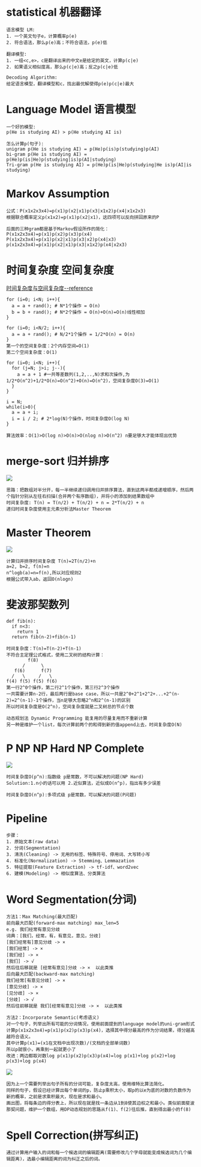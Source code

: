 # statistical 机器翻译
```
语言模型 LM:
1. 一个英文句子e，计算概率p(e)
2. 符合语法，那么p(e)高；不符合语法，p(e)低

翻译模型:
1. 一组<c,e>，c是翻译出来的中文e是给定的英文，计算p(c|e)
2. 如果语义相似度高，那么p(c|e)高；反之p(c|e)低

Decoding Algorithm:
给定语言模型，翻译模型和c，找出最优解使得p(e)p(c|e)最大
```

# Language Model 语言模型
```
一个好的模型:
p(He is studying AI) > p(He studying AI is)

怎么计算p(句子):
unigram p(He is studying AI) = p(He)p(is)p(studying)p(AI)
bi-gram p(He is studying AI) = p(He)p(is|He)p(studying|is)p(AI|studying)
Tri-gram p(He is studying AI) = p(He)p(is|He)p(studying|He is)p(AI|is studying)
```

# Markov Assumption
```
公式：P(x1x2x3x4)=p(x1)p(x2|x1)p(x3|x1x2)p(x4|x1x2x3)
根据联合概率定义p(x1x2)=p(x1)p(x2|x1)，这四项可以反向拼回原来的P

后面的三种gram都是基于Markov假设所作的简化：
P(x1x2x3x4)=p(x1)p(x2)p(x3)p(x4)
P(x1x2x3x4)=p(x1)p(x2|x1)p(x3|x2)p(x4|x3)
p(x1x2x3x4)=p(x1)p(x2|x1)p(x3|x1x2)p(x4|x2x3)
```

# 时间复杂度 空间复杂度
[时间复杂度与空间复杂度--reference](https://zhuanlan.zhihu.com/p/53286463)
```
for (i=0; i<N; i++){
  a = a + rand(); # N*1个操作 = O(n)
  b = b + rand(); # N*2个操作 = O(n)+O(n)=O(n)线性相加
}

for (i=0; i<N/2; i++){
  a = a + rand(); # N/2*1个操作 = 1/2*O(n) = O(n)
}
第一个的空间复杂度：2个内存空间=O(1)
第二个空间复杂度：O(1)

for (i=0; i<N; i++){
  for (j=N; j>i; j--){
    a = a + 1 #一共等差数列(1,2,..,N)求和次操作,为1/2*O(n^2)+1/2*O(n)=O(n^2)+O(n)=O(n^2)，空间复杂度O(3)=O(1)
  }
}

i = N;
while(i>0){
  a = a + i;
  i = i / 2; # 2*log(N)个操作，时间复杂度O(log N)
}

算法效率：O(1)>O(log n)>O(n)>O(nlog n)>O(n^2) n要足够大才能体现出优势
```

# merge-sort 归并排序
![](https://github.com/f1rstb100d/greedy/blob/master/jpg/Merge-sort%E5%BD%92%E5%B9%B6%E6%8E%92%E5%BA%8F.gif)
```
思路：把数组对半分开，每一半继续递归调用归并排序算法，直到这两半都成递增顺序，然后两个指针分别从左往右扫描(合并两个有序数组)，并将小的添加到结果数组中
时间复杂度: T(n) = T(n/2) + T(n/2) + n = 2*T(n/2) + n
递归时间复杂度使用主元素分析法Master Theorem
```

# Master Theorem
![](https://github.com/f1rstb100d/greedy/blob/master/jpg/master%20theorem.jpg)
```
计算归并排序时间复杂度 T(n)=2T(n/2)+n
a=2, b=2, f(n)=n
n^logb(a)=n=f(n),所以对应规则2
根据公式带入ab，返回O(nlogn)
```

# 斐波那契数列
```
def fib(n):
  if n<3:
    return 1
  return fib(n-2)+fib(n-1)

时间复杂度：T(n)=T(n-2)+T(n-1)
不符合主定理公式格式，使用二叉树的结构计算：
        f(8)
      /      \
   f(6)      f(7)
  /   \     /   \
f(4) f(5) f(5) f(6)
第一行2^0个操作，第二行2^1个操作，第三行2^3个操作
一共需要计算n-2行，最后两行是base case，所以一共是2^0+2^1+2^2+...+2^(n-2)=2^(n-1)-1个操作，当n足够大忽略2^n和2^(n-1)的区别
所以时间复杂度是O(2^n)，空间复杂度就是二叉树总的节点个数

动态规划法 Dynamic Programming 能复用的尽量复用而不重新计算
另一种是维护一个list，每次计算前两个的和得到新的值append上去，时间复杂度O(N)
```

# P NP NP Hard NP Complete
![](https://github.com/f1rstb100d/greedy/blob/master/jpg/NP%20hard.png)
```
时间复杂度O(p^n):指数级 p是常数，不可以解决的问题(NP Hard)
Solution:1.n小的话可以用 2.近似算法，近似成O(n^p)，指出有多少误差

时间复杂度O(n^p):多项式级 p是常数，可以解决的问题(P问题)
```

# Pipeline
```
步骤：
1. 原始文本(raw data)
2. 分词(Segmentation)
3. 清洗(Cleaning) -> 无用的标签、特殊符号、停用词、大写转小写
4. 标准化(Normalization) -> Stemming、Lemmazation
5. 特征提取(Feature Extraction) -> tf-idf、word2vec
6. 建模(Modeling) -> 相似度算法、分类算法
```

# Word Segmentation(分词)
```
方法1：Max Matching(最大匹配)
前向最大匹配(forward-max matching) max_len=5
e.g. 我们经常有意见分歧
词典：[我们，经常，有，有意见，意见，分歧]
[我们经常有]意见分歧 -> ×
[我们经常] -> ×
[我们经] -> ×
[我们] -> √
然后往后移就是 [经常有意见]分歧 -> ×  以此类推
后向最大匹配(backward-max matching)
我们经常[有意见分歧] -> ×
[意见分歧] -> ×
[见分歧] -> ×
[分歧] -> √
然后往前移就是 我们[经常有意见]分歧 -> ×  以此类推

方法2：Incorporate Semantic(考虑语义)
对一个句子，列举出所有可能的分词情况，使用前面提到的language model的uni-gram形式计算p(x1x2x3x4)=p(x1)p(x2)p(x3)p(x4)，选择其中得分最高的作为分词结果，得分越高越符合语义。
其中计算p(x1)=(x1在文档中出现次数)/(文档的全部单词数)
所以p就很小，再乘到一起就更小了
改进：两边都取对数log p(x1)p(x2)p(x3)p(x4)=log p(x1)+log p(x2)+log p(x3)+log p(x4)
```
![](https://github.com/f1rstb100d/greedy/blob/master/jpg/%E7%BB%B4%E7%89%B9%E6%AF%94%E7%AE%97%E6%B3%95.png)
```
因为上一个需要列举出句子所有的分词可能，复杂度太高，使用维特比算法简化。
同样的句子，假设已经计算出每个单词的p，防止p乘积太小，取p的以e为底的对数的负数作为新的概率，之前是求乘积最大，现在是求和最小。
画出图，将每条边的得分表上，所以现在就是找一条边从1到8使其边权之和最小。类似前面斐波那契问题，维护一个数组，用DP动态规划的思路从f(1)、f(2)往后推，直到得出最小的f(8)
```

# Spell Correction(拼写纠正)
```
通过计算用户输入的词和每一个候选词的编辑距离(需要修改几个字母就能变成候选词为几个编辑距离)，选最小编辑距离的词为纠正之后的词。

```